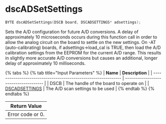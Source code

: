 # dscADSetSettings

```c
BYTE dscADSetSettings(DSCB board, DSCADSETTINGS* adsettings);
```

Sets the A/D configuration for future A/D conversions. A delay of approximately 10 microseconds occurs during this function call in order to allow the analog circuit on the board to settle on the new settings. On -AT (auto-calibrating) boards, if adsettings->load\_cal is TRUE, then load the A/D calibration settings from the EEPROM for the current A/D range. This results in slightly more accurate A/D conversions but causes an additional, longer delay of approximately 10 milliseconds.

{% tabs %}
{% tab title="Input Parameters" %}
| **Name**                                                       | **Description**                       |
| -------------------------------------------------------------- | ------------------------------------- |
| DSCB                                                           | The handle of the board to operate on |
| [DSCADSETTINGS](../15.-structure-definitions/dscadsettings.md) | The A/D scan settings to be used      |
{% endtab %}
{% endtabs %}

| Return Value     |
| ---------------- |
| Error code or 0. |
